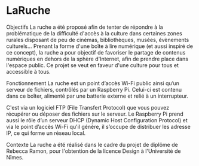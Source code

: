 # LaRuche
Objectifs La ruche a été proposé afin de tenter de répondre à la problématique de la difficulté d'accès à la culture dans certaines zones rurales disposant de peu de cinémas, bibliothèques, musées, évènements culturels... 
Prenant la forme d'une boîte à lire numérique (et aussi inspiré de ce concept), la ruche a pour objectif de favoriser le partage de contenus numériques en dehors de la sphère d'Internet, afin de prendre place dans l'espace public.
Ce projet se veut en faveur d'une culture pour tous et accessible à tous.


Fonctionnement
La ruche est un point d’accès Wi-Fi public ainsi qu’un serveur de fichiers, contrôlés par un Raspberry Pi. Celui-ci est contenu dans ce boîter, alimenté par une batterie externe et relié à un interrupteur.

C'est via un logiciel FTP (File Transfert Protocol) que vous pouvez récupérer ou déposer des fichiers sur le serveur.
Le Raspberry Pi prend aussi le rôle d’un serveur DHCP (Dynamic Host Configuration Protocol) et via le point d’accès Wi-Fi qu'il génère, il s’occupe de distribuer les adresse IP, ce qui forme un réseau local.


Contexte
La ruche a été réalisé dans le cadre du projet de diplôme de Rebecca Ramon, pour l'obtention de la licence Design à l'Université de Nîmes. 

